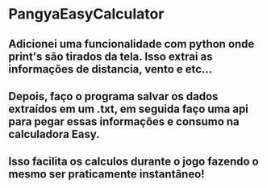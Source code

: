 # PangyaEasyCalculator

## Adicionei uma funcionalidade com python onde print's são tirados da tela. Isso extrai as informações de distancia, vento e etc...
## Depois, faço o programa salvar os dados extraídos em um .txt, em seguida faço uma api para pegar essas informações e consumo na calculadora Easy.
## Isso facilita os calculos durante o jogo fazendo o mesmo ser praticamente instantâneo!
